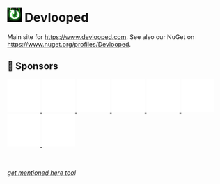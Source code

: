 ![Icon](img/tiny.png) Devlooped
============

Main site for https://www.devlooped.com. 
See also our NuGet on https://www.nuget.org/profiles/Devlooped.

## 💛 Sponsors

<!-- sponsors -->

<a href='https://github.com/KirillOsenkov'>
  <img src='https://github.com/devlooped/devlooped.github.io/raw/main/.github/avatars/KirillOsenkov.svg' alt='Kirill Osenkov' title='Kirill Osenkov'>
</a>
<a href='https://github.com/augustoproiete'>
  <img src='https://github.com/devlooped/devlooped.github.io/raw/main/.github/avatars/augustoproiete.svg' alt='C. Augusto Proiete' title='C. Augusto Proiete'>
</a>
<a href='https://github.com/sandrock'>
  <img src='https://github.com/devlooped/devlooped.github.io/raw/main/.github/avatars/sandrock.svg' alt='SandRock' title='SandRock'>
</a>
<a href='https://github.com/agocke'>
  <img src='https://github.com/devlooped/devlooped.github.io/raw/main/.github/avatars/agocke.svg' alt='Andy Gocke' title='Andy Gocke'>
</a>
<a href='https://github.com/MelbourneDeveloper'>
  <img src='https://github.com/devlooped/devlooped.github.io/raw/main/.github/avatars/MelbourneDeveloper.svg' alt='Christian Findlay' title='Christian Findlay'>
</a>
<a href='https://github.com/shahzadhuq'>
  <img src='https://github.com/devlooped/devlooped.github.io/raw/main/.github/avatars/shahzadhuq.svg' alt='Shahzad Huq' title='Shahzad Huq'>
</a>
<a href='https://github.com/clarius'>
  <img src='https://github.com/devlooped/devlooped.github.io/raw/main/.github/avatars/clarius.svg' alt='Clarius Org' title='Clarius Org'>
</a>
<a href='https://github.com/MFB-Technologies-Inc'>
  <img src='https://github.com/devlooped/devlooped.github.io/raw/main/.github/avatars/MFB-Technologies-Inc.svg' alt='MFB Technologies, Inc.' title='MFB Technologies, Inc.'>
</a>

<!-- sponsors -->
<br><br>
*[get mentioned here too](https://github.com/sponsors/devlooped)!*


